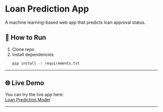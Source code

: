 # Loan Prediction App

A machine learning-based web app that predicts loan approval status.

## 🚀 How to Run

1. Clone repo
2. Install dependencies
   ```bash
   pip install -r requirements.txt

---

## 🌐 Live Demo

You can try the live app here:  
[Loan Prediction Model](https://loan-prediction-model-7.onrender.com/)

---